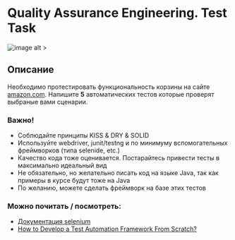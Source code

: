# Quality Assurance Engineering. Test Task
![image alt >](https://i.piccy.info/i9/9cb35d6f61d7dc1752042ae47df5c7f0/1621267796/367912/1429660/Screenshot_2021_05_17_at_19_09_48.png)

## Описание
Необходимо протестировать функциональность корзины на сайте [amazon.com](http://amazon.com).
Напишите **5** автоматических тестов которые проверят выбраные вами сценарии.


### Важно!
 - Соблюдайте принципы KISS & DRY & SOLID
 - Используйте webdriver, junit/testng и по минимуму вспомогательных фреймворков (типа selenide, etc.)
 - Качество кода тоже оценивается. Постарайтесь привести тесты в максимально идеальный вид
 - Не обязательно, но желательно писать код на языке Java, так как примеры в курсе будут тоже на Java
 - По желанию, можете сделать фреймворк на базе этих тестов

### Можно почитать / посмотреть:
- [Документация selenium](https://webdriver.ru/docs/)
- [How to Develop a Test Automation Framework From Scratch?](https://devqa.io/develop-test-automation-framework-scratch/)
